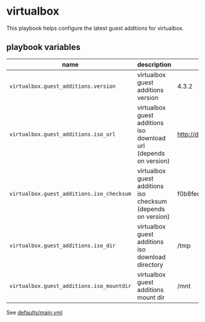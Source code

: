 
# virtualbox

This playbook helps configure the latest guest additions for virtualbox.

## playbook variables

|name|description|default|
|----|-----------|-------|
|`virtualbox.guest_additions.version`|virtualbox guest additions version|4.3.2|
|`virtualbox.guest_additions.iso_url`|virtualbox guest additions iso download url (depends on version)|http://dlc.sun.com.edgesuite.net/virtualbox/4.3.2/VBoxGuestAdditions_4.3.2.iso|
|`virtualbox.guest_additions.iso_checksum`|virtualbox guest additions iso checksum (depends on version)|f0b8fec99c65231641d5d01558abb53fe8b81f131dc71519cb7994c9e297300d|
|`virtualbox.guest_additions.iso_dir`|virtualbox guest additions iso download directory|/tmp|
|`virtualbox.guest_additions.iso_mountdir`|virtualbox guest additions mount dir|/mnt|

See [defaults/main.yml](https://github.com/ryankanno/playbooks/blob/master/virtualbox/defaults/main.yml)
